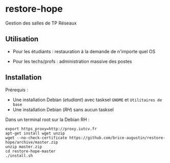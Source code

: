 # restore-hope

Gestion des salles de TP Réseaux

## Utilisation

- Pour les étudiants : restauration à la demande de n'importe quel OS

- Pour les techs/profs : administration massive des postes

## Installation

Prérequis :

- Une installation Debian (*etudiant*) avec tasksel `GNOME` et `Utilitaires de base`
- Une installation Debian (*RH*) sans aucun tasksel

Dans un terminal root sur la Debian RH :

```
export https_proxy=http://proxy.iutcv.fr
apt-get install wget unzip
wget --no-check-certificate https://github.com/brice-augustin/restore-hope/archive/master.zip
unzip master.zip
cd restore-hope-master
./install.sh
```
